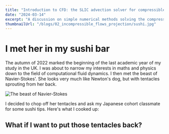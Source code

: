 ```yaml
---
title: "Introduction to CFD: the SLIC advection solver for compressible flows"
date: "2024-03-14"
excerpt: "A discussion on simple numerical methods solving the compressible and incompressible Navier-Stokes equations"
thumbnailUrl: "/blogs/02_incompressible_flows_projection/sushi.jpg"
---
```


# I met her in my sushi bar

The autumn of 2022 marked the beginning of the last academic year of my study in the UK.
I was about to narrow my interests in maths and physics down to the field of computational fluid dynamics.
I then met the beast of Navier-Stokes&apos;.
She looks very much like Newton's dog, but with tentacles sprouting from her back.

<!-- a generated image of the beast of Navier-Stokes -->
![The beast of Navier-Stokes](/blogs/02_incompressible_flows_projection/beastofnavierstokes.jpg "width=300 height=200")

I decided to chop off her tentacles and ask my Japanese cohort classmate for some sushi tips.
Here's what I cooked up:

<!-- two gif outputs of my code -->
<!-- explain that they are the compressible and incompressible form of the NS equations. -->

## What if I want to put those tentacles back?

<!-- Explaining the NS equations and how to get the compressible and incompressible equations. -->